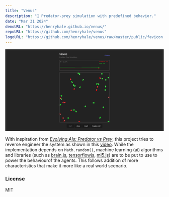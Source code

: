 ```yaml
---
title: "Venus"
description: "🦠 Predator-prey simulation with predefined behavior."
date: "Mar 31 2024"
demoURL: "https://henryhale.github.io/venus/"
repoURL: "https://github.com/henryhale/venus"
logoURL: "https://github.com/henryhale/venus/raw/master/public/favicon.png"
---
```


![Venus](https://github.com/henryhale/venus/raw/master/screenshot.png)

With inspiration from [_Evolving AIs: Predator vs Prey_](https://www.youtube.com/watch?v=qwrp3lB-jkQ),
this project tries to reverse engineer the system as shown in this [video](https://www.youtube.com/watch?v=qwrp3lB-jkQ).
While the implementation depends on `Math.random()`, machine learning (ai) algorithms and libraries
(such as [brain.js](https://brain.js.org/), [tensorflowjs](https://www.tensorflow.org/js), [ml5.js](https://ml5js.org/)) are to be put to use to power the behaviourof the agents.
This follows addition of more characteristics that make it more like a real world scenario.

### License

MIT

